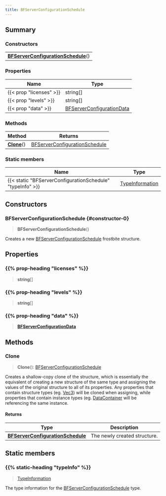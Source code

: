 ```yaml
---
title: BFServerConfigurationSchedule
---
```



## Summary
### Constructors
| |
| ----------- |
| **[BFServerConfigurationSchedule](#constructor-0)**() |

### Properties
| Name | Type |
| ---- | ---- |
| {{< prop "licenses" >}} | string[] |
| {{< prop "levels" >}} | string[] |
| {{< prop "data" >}} | [BFServerConfigurationData](/vext/ref/fb/bfserverconfigurationdata) |

### Methods
| Method | Returns |
| ------ | ---- |
| **[Clone](#clone)**() | [BFServerConfigurationSchedule](/vext/ref/fb/bfserverconfigurationschedule) |

### Static members
| Name | Type |
| ---- | ---- |
| {{< static "BFServerConfigurationSchedule" "typeInfo" >}} | [TypeInformation](/vext/ref/shared/class/typeinformation) |

## Constructors
### BFServerConfigurationSchedule {#constructor-0}
> **BFServerConfigurationSchedule**()

Creates a new [BFServerConfigurationSchedule](/vext/ref/fb/bfserverconfigurationschedule) frostbite structure.

## Properties
### {{% prop-heading "licenses" %}}
> **string**[]

### {{% prop-heading "levels" %}}
> **string**[]

### {{% prop-heading "data" %}}
> **[BFServerConfigurationData](/vext/ref/fb/bfserverconfigurationdata)**

## Methods
### Clone
> **Clone**(): [BFServerConfigurationSchedule](/vext/ref/fb/bfserverconfigurationschedule)

Creates a shallow-copy clone of the structure, which is essentially the equivalent of creating a new structure of the same type and assigning the values of the original structure to all of its properties. Any properties that contain structure types (eg. [Vec3](/vext/ref/shared/class/vec3)) will be cloned when assigning, while properties that contain instance types (eg. [DataContainer](/vext/ref/shared/class/datacontainer) will be referencing the same instance.

#### Returns
| Type | Description |
| ---- | ----------- |
| **[BFServerConfigurationSchedule](/vext/ref/fb/bfserverconfigurationschedule)** | The newly created structure. |

## Static members
### {{% static-heading "typeInfo" %}}
> [TypeInformation](/vext/ref/shared/class/typeinformation)

The type information for the [BFServerConfigurationSchedule](/vext/ref/fb/bfserverconfigurationschedule) type.

